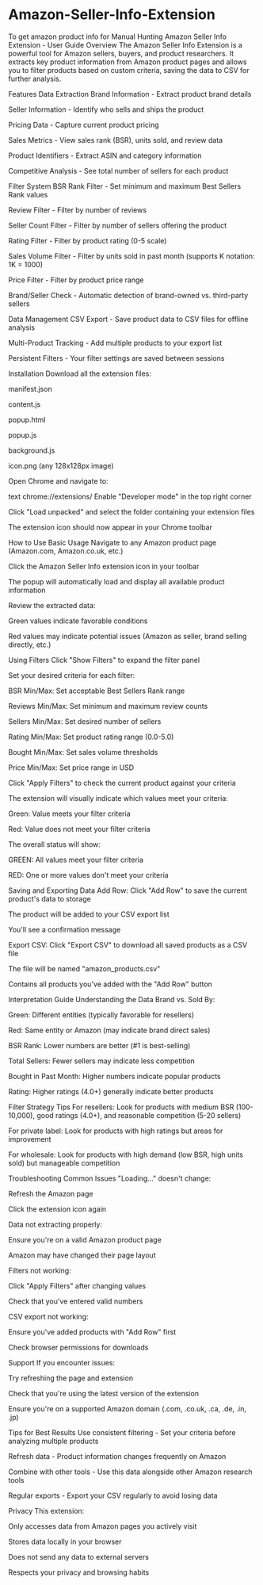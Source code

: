 # Amazon-Seller-Info-Extension
To get amazon product info for Manual Hunting
Amazon Seller Info Extension - User Guide
Overview
The Amazon Seller Info Extension is a powerful tool for Amazon sellers, buyers, and product researchers. It extracts key product information from Amazon product pages and allows you to filter products based on custom criteria, saving the data to CSV for further analysis.

Features
Data Extraction
Brand Information - Extract product brand details

Seller Information - Identify who sells and ships the product

Pricing Data - Capture current product pricing

Sales Metrics - View sales rank (BSR), units sold, and review data

Product Identifiers - Extract ASIN and category information

Competitive Analysis - See total number of sellers for each product

Filter System
BSR Rank Filter - Set minimum and maximum Best Sellers Rank values

Review Filter - Filter by number of reviews

Seller Count Filter - Filter by number of sellers offering the product

Rating Filter - Filter by product rating (0-5 scale)

Sales Volume Filter - Filter by units sold in past month (supports K notation: 1K = 1000)

Price Filter - Filter by product price range

Brand/Seller Check - Automatic detection of brand-owned vs. third-party sellers

Data Management
CSV Export - Save product data to CSV files for offline analysis

Multi-Product Tracking - Add multiple products to your export list

Persistent Filters - Your filter settings are saved between sessions

Installation
Download all the extension files:

manifest.json

content.js

popup.html

popup.js

background.js

icon.png (any 128x128px image)

Open Chrome and navigate to:

text
chrome://extensions/
Enable "Developer mode" in the top right corner

Click "Load unpacked" and select the folder containing your extension files

The extension icon should now appear in your Chrome toolbar

How to Use
Basic Usage
Navigate to any Amazon product page (Amazon.com, Amazon.co.uk, etc.)

Click the Amazon Seller Info extension icon in your toolbar

The popup will automatically load and display all available product information

Review the extracted data:

Green values indicate favorable conditions

Red values may indicate potential issues (Amazon as seller, brand selling directly, etc.)

Using Filters
Click "Show Filters" to expand the filter panel

Set your desired criteria for each filter:

BSR Min/Max: Set acceptable Best Sellers Rank range

Reviews Min/Max: Set minimum and maximum review counts

Sellers Min/Max: Set desired number of sellers

Rating Min/Max: Set product rating range (0.0-5.0)

Bought Min/Max: Set sales volume thresholds

Price Min/Max: Set price range in USD

Click "Apply Filters" to check the current product against your criteria

The extension will visually indicate which values meet your criteria:

Green: Value meets your filter criteria

Red: Value does not meet your filter criteria

The overall status will show:

GREEN: All values meet your filter criteria

RED: One or more values don't meet your criteria

Saving and Exporting Data
Add Row: Click "Add Row" to save the current product's data to storage

The product will be added to your CSV export list

You'll see a confirmation message

Export CSV: Click "Export CSV" to download all saved products as a CSV file

The file will be named "amazon_products.csv"

Contains all products you've added with the "Add Row" button

Interpretation Guide
Understanding the Data
Brand vs. Sold By:

Green: Different entities (typically favorable for resellers)

Red: Same entity or Amazon (may indicate brand direct sales)

BSR Rank: Lower numbers are better (#1 is best-selling)

Total Sellers: Fewer sellers may indicate less competition

Bought in Past Month: Higher numbers indicate popular products

Rating: Higher ratings (4.0+) generally indicate better products

Filter Strategy Tips
For resellers: Look for products with medium BSR (100-10,000), good ratings (4.0+), and reasonable competition (5-20 sellers)

For private label: Look for products with high ratings but areas for improvement

For wholesale: Look for products with high demand (low BSR, high units sold) but manageable competition

Troubleshooting
Common Issues
"Loading..." doesn't change:

Refresh the Amazon page

Click the extension icon again

Data not extracting properly:

Ensure you're on a valid Amazon product page

Amazon may have changed their page layout

Filters not working:

Click "Apply Filters" after changing values

Check that you've entered valid numbers

CSV export not working:

Ensure you've added products with "Add Row" first

Check browser permissions for downloads

Support
If you encounter issues:

Try refreshing the page and extension

Check that you're using the latest version of the extension

Ensure you're on a supported Amazon domain (.com, .co.uk, .ca, .de, .in, .jp)

Tips for Best Results
Use consistent filtering - Set your criteria before analyzing multiple products

Refresh data - Product information changes frequently on Amazon

Combine with other tools - Use this data alongside other Amazon research tools

Regular exports - Export your CSV regularly to avoid losing data

Privacy
This extension:

Only accesses data from Amazon pages you actively visit

Stores data locally in your browser

Does not send any data to external servers

Respects your privacy and browsing habits
